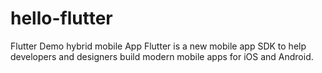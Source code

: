 # hello-flutter
Flutter Demo hybrid mobile App
Flutter is a new mobile app SDK to help developers and designers build modern mobile apps for iOS and Android.
